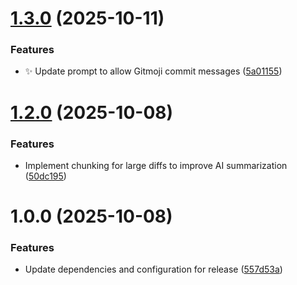 # [1.3.0](https://github.com/shaishab316/xommit/compare/v1.2.0...v1.3.0) (2025-10-11)


### Features

* :sparkles: Update prompt to allow Gitmoji commit messages ([5a01155](https://github.com/shaishab316/xommit/commit/5a011553469005d198d763065fbbcde18b8efc0a))

# [1.2.0](https://github.com/shaishab316/xommit/compare/v1.1.1...v1.2.0) (2025-10-08)


### Features

* Implement chunking for large diffs to improve AI summarization ([50dc195](https://github.com/shaishab316/xommit/commit/50dc1958095ca002b0ee7a894ea4769051356644))

# 1.0.0 (2025-10-08)


### Features

* Update dependencies and configuration for release ([557d53a](https://github.com/shaishab316/xommit/commit/557d53a674f449e7ad30c0d2231336d26cf800dc))
